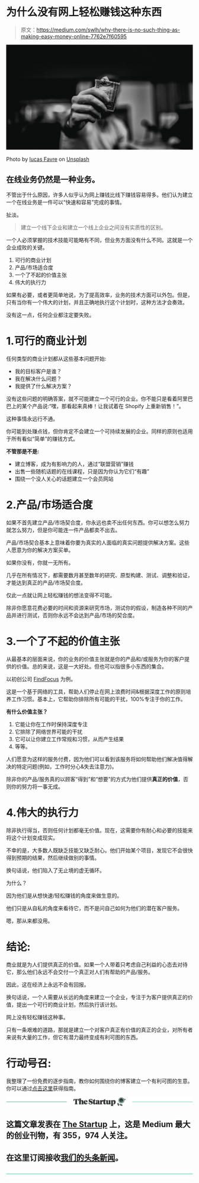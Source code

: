 # 为什么没有网上轻松赚钱这种东西

> 原文：<https://medium.com/swlh/why-there-is-no-such-thing-as-making-easy-money-online-7762e7f60595>

![](img/ca2d2ddc6a4192b9f2c8ef0bd1ba539d.png)

Photo by [lucas Favre](https://unsplash.com/photos/MNXaW_ABlZY?utm_source=unsplash&utm_medium=referral&utm_content=creditCopyText) on [Unsplash](https://unsplash.com/search/photos/money?utm_source=unsplash&utm_medium=referral&utm_content=creditCopyText)

## 在线业务仍然是一种业务。

不管出于什么原因，许多人似乎认为网上赚钱比线下赚钱容易得多。他们认为建立一个在线业务是一件可以“快速和容易”完成的事情。

扯淡。

> 建立一个线下企业和建立一个线上企业之间没有实质性的区别。

一个人必须掌握的技术技能可能略有不同，但业务方面没有什么不同。这就是一个企业成败的关键。

1.  可行的商业计划
2.  产品/市场适合度
3.  一个了不起的价值主张
4.  伟大的执行力

如果有必要，或者更简单地说，为了提高效率，业务的技术方面可以外包。但是，只有当你有一个伟大的计划，并且正确地执行这个计划时，这种方法才会奏效。

没有这一点，任何企业都注定要失败。

# 1.可行的商业计划

任何类型的商业计划都从这些基本问题开始:

*   我的目标客户是谁？
*   我在解决什么问题？
*   我提供了什么解决方案？

没有这些问题的明确答案，就不可能建立一个可行的企业。你不能只是看着阿里巴巴上的某个产品说:“嘿，那看起来真棒！让我试着在 Shopify 上重新销售！”。

这种事情永远行不通。

你可能到处赚点钱，但你肯定不会建立一个可持续发展的企业。同样的原则也适用于所有看似“简单”的赚钱方式。

**不管那是不是:**

*   建立博客，成为有影响力的人，通过“联盟营销”赚钱
*   出售一些随机话题的在线课程，只是因为你认为它们“有趣”
*   围绕一个没人关心的话题建立一个会员网站

# 2.产品/市场适合度

如果不首先建立产品/市场契合度，你永远也卖不出任何东西。你可以想怎么努力就怎么努力，但是你可能连一件产品都卖不出去。

产品/市场契合基本上意味着你要为真实的人面临的真实问题提供解决方案。这些人愿意为你的解决方案买单。

如果你没有，你就一无所有。

几乎在所有情况下，都需要数月甚至数年的研究、原型构建、测试、调整和验证，才能达到真正的产品/市场契合度。

仅此一点就让网上轻松赚钱的想法变得不可能。

除非你愿意花费必要的时间和资源来研究市场，测试你的假设，制造各种不同的产品并进行测试，否则你永远不会达到产品/市场的契合度。

# 3.一个了不起的价值主张

从最基本的层面来说，你的业务的价值主张就是你的产品和/或服务为你的客户提供的价值。总的来说，这是一大好处。但也可以指很多小东西的集合。

以初创公司 [FindFocus](https://findfocus.net/) 为例。

这是一个基于网络的工具，帮助人们停止在网上浪费时间&根据深度工作的原则培养工作习惯。基本上，它帮助你排除所有可能的干扰，100%专注于你的工作。

**有什么价值主张？**

1.  它能让你在工作时保持深度专注
2.  它排除了网络世界可能的干扰
3.  它可以让你建立工作常规和习惯，从而产生结果
4.  等等。

人们愿意为这样的服务付费，因为他们可以看到该服务将如何帮助他们解决值得解决的特定问题(例如，工作时分心&失去注意力)。

除非你的产品/服务真的以顾客“得到”和“想要”的方式为他们提供**真正的价值**，否则你的努力将一事无成。

# 4.伟大的执行力

除非执行得当，否则任何计划都毫无价值。现在，这需要你有耐心和必要的技能来将这个计划变成现实。

不幸的是，大多数人既缺乏技能又缺乏耐心。他们开始某个项目，发现它不会很快得到预期的结果，然后继续做别的事情。

换句话说，他们陷入了无止境的虚无循环。

为什么？

因为他们是从想快速/轻松赚钱的角度来做生意的。

他们只是从自私的角度来看待它，而不是问自己如何为他们的潜在客户服务。

嗯，那从来都没用。

# 结论:

商业就是为人们提供真正的价值。如果一个人带着只考虑自己利益的心态去对待它，那么他们永远不会交付一个真正对人们有帮助的产品/服务。

因此，这在经济上永远不会有回报。

换句话说，一个人需要从长远的角度来建立一个企业，专注于为客户提供真正的价值，提出一个可行的商业计划，然后执行该计划。

网上没有轻松赚钱这种事。

只有一条艰难的道路，那就是建立一个对客户真正有价值的真正的企业，对所有者来说有大量的工作，但它有潜力最终变成有利可图的东西。

# 行动号召:

我整理了一份免费的逐步指南，教你如何围绕你的博客建立一个有利可图的生意。你可以通过[点击这里](https://mailchi.mp/b25ad9dbbbeb/blog-to-business)获得指南。

[![](img/308a8d84fb9b2fab43d66c117fcc4bb4.png)](https://medium.com/swlh)

## 这篇文章发表在 [The Startup](https://medium.com/swlh) 上，这是 Medium 最大的创业刊物，有 355，974 人关注。

## 在这里订阅接收[我们的头条新闻](http://growthsupply.com/the-startup-newsletter/)。

[![](img/b0164736ea17a63403e660de5dedf91a.png)](https://medium.com/swlh)